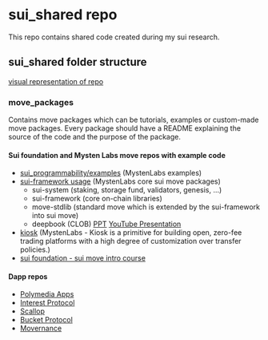 # sui_shared repo

This repo contains shared code created during my sui research.

## sui_shared folder structure

[visual representation of repo](https://mango-dune-07a8b7110.1.azurestaticapps.net/?repo=georgescharlesbrain%2Fsui_shared)

### move_packages

Contains move packages which can be tutorials, examples or custom-made move packages.
Every package should have a README explaining the source of the code and the purpose of the package.

#### Sui foundation and Mysten Labs move repos with example code

- [sui_programmability/examples](https://github.com/MystenLabs/sui/tree/main/sui_programmability/examples) (MystenLabs examples)
- [sui-framework usage](https://github.com/MystenLabs/sui/tree/main/crates/sui-framework) (MystenLabs core sui move packages)
  - sui-system (staking, storage fund, validators, genesis, ...)
  - sui-framework (core on-chain libraries)
  - move-stdlib (standard move which is extended by the sui-framework into sui move)
  - deepbook (CLOB) [PPT](https://docs.google.com/presentation/d/15BjD1qyNrU_DwKVBBamM_adpffo8HsQjKzJoUv96VnI/edit#slide=id.g2121ec92a79_0_0)  [YouTube Presentation](https://www.youtube.com/watch?v=Rq48Voba6nc)  
- [kiosk](https://github.com/MystenLabs/sui/tree/devnet/crates/sui-framework/packages/sui-framework/sources/kiosk) (MystenLabs - Kiosk is a primitive for building open, zero-fee trading platforms with a high degree of customization over transfer policies.)
- [sui foundation - sui move intro course](https://github.com/sui-foundation/sui-move-intro-course)

#### Dapp repos

- [Polymedia Apps](https://github.com/juzybits?tab=repositories&type=source)
- [Interest Protocol](https://github.com/interest-protocol)
- [Scallop](https://github.com/scallop-io)
- [Bucket Protocol](https://github.com/BucketProtocol)
- [Movernance](https://github.com/movernance)
